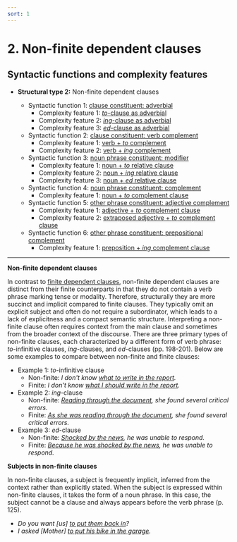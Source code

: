 ```yaml
---
sort: 1
---
```


# 2. Non-finite dependent clauses

## Syntactic functions and complexity features

- **Structural type 2:** Non-finite dependent clauses

    - Syntactic function 1: [clause constituent: adverbial](1_Syntactic%20function1.html#2-1-clause-constituent-adverbial)
        - Complexity feature 1: [*to*-clause as adverbial](1_Syntactic%20function1.html#2-1-1-to--clause-as-adverbial)
        - Complexity feature 2: [*ing*-clause as adverbial](1_Syntactic%20function1.html#2-1-2-ing--clause-as-adverbial) 
        - Complexity feature 3: [*ed*-clause as adverbial](1_Syntactic%20function1.html#2-1-3-ed--clause-as-adverbial)
    - Syntactic function 2: [clause constituent: verb complement](2_Syntactic%20function2.html#2-2-clause-constituent-verb-complement)
        - Complexity feature 1: [verb + *to* complement](2_Syntactic%20function2.html#2-2-1-verb--to-complement-clause)
        - Complexity feature 2: [verb + *ing* complement](2_Syntactic%20function2.html#2-2-2-verb--ing-complement-clause)
    - Syntactic function 3: [noun phrase constituent: modifier](3_Syntactic%20function3.html#2-3-noun-phrase-constituent-modifier)
        - Complexity feature 1: [noun + *to* relative clause](3_Syntactic%20function3.html#2-3-1-noun--to-relative-clause)
        - Complexity feature 2: [noun + *ing* relative clause](3_Syntactic%20function3.html#2-3-2-noun--ing-relative-clause)
        - Complexity feature 3: [noun + *ed* relative clause](3_Syntactic%20function3.html#2-3-3-noun--ed-relative-clause)
    - Syntactic function 4: [noun phrase constituent: complement](4_Syntactic%20function4.html#2-4-noun-phrase-constituent-complement)
        - Complexity feature 1: [noun + *to* complement clause](4_Syntactic%20function4.html#2-4-1-noun--to-complement-clause)
    - Syntactic function 5: [other phrase constituent: adjective complement](5_Syntactic%20function5.html#2-5-other-phrase-constituent-adjective-complement)
        - Complexity feature 1: [adjective + *to* complement clause](5_Syntactic%20function5.html#2-5-1-adjective--to-complement-clause)
        - Complexity feature 2: [extraposed adjective + *to* complement clause](5_Syntactic%20function5.html#2-5-2-extraposed-adjective--to-complement-clause)
    - Syntactic function 6: [other phrase constituent: prepositional complement](6_Syntactic%20function6.html#2-6-other-phrase-constituent-prepositional-complement)
        - Complexity feature 1: [preposition + *ing* complement clause](6_Syntactic%20function6.html#2-6-1-preposition--ing-complement-clause)

---

**Non-finite dependent clauses**

In contrast to [finite dependent clauses](../1_structural%20type1/#1-finite-dependent-clauses), non-finite dependent clauses are distinct from their finite counterparts in that they do not contain a verb phrase marking tense or modality. Therefore, structurally they are more succinct and implicit compared to finite clauses. They typically omit an explicit subject and often do not require a subordinator, which leads to a lack of explicitness and a compact semantic structure. Interpreting a non-finite clause often requires context from the main clause and sometimes from the broader context of the discourse. There are three primary types of non-finite clauses, each characterized by a different form of verb phrase: *to*-infinitive clauses, *ing*-clauses, and *ed*-clauses (pp. 198-201). Below are some examples to compare between non-finite and finite clauses:

- Example 1: *to*-infinitive clause
    - Non-finite: *I don't know <ins>what to write in the report</ins>.*
    - Finite: *I don't know <ins>what I should write in the report</ins>.*
- Example 2: *ing*-clause 
    - Non-finite: *<ins>Reading through the document</ins>, she found several critical errors.*
    - Finite: *<ins>As she was reading through the document</ins>, she found several critical errors.*
- Example 3: *ed*-clause
    - Non-finite: *<ins>Shocked by the news</ins>, he was unable to respond.*
    - Finite: *<ins>Because he was shocked by the news</ins>, he was unable to respond.*

**Subjects in non-finite clauses**

In non-finite clauses, a subject is frequently implicit, inferred from the context rather than explicitly stated. When the subject is expressed within non-finite clauses, it takes the form of a noun phrase. In this case, the subject cannot be a clause and always appears before the verb phrase (p. 125).
- *Do you want [us] <ins>to put them back in</ins>?* 
- *I asked [Mother] <ins>to put his bike in the garage</ins>.* 
